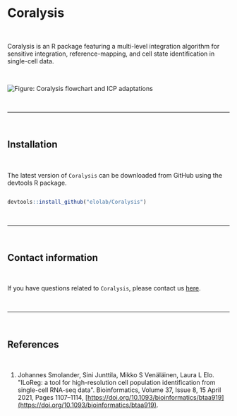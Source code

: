 # Coralysis

<br>

Coralysis is an R package featuring a multi-level integration algorithm for sensitive integration, reference-mapping, and cell state identification in single-cell data.

<br>

![Figure: Coralysis flowchart and ICP adaptations](vignettes/Coralysis_flowchart.png "Coralysis integration flowchart. (A) An input of heterogeneous scRNA-seq datasets are overclustered batch wise into a training set modelled through the Iterative Clustering Projection (ICP) algorithm in order to predict the cell cluster probabilities and obtain an integrated embedding. Adaptations to the original ICP algorithm (Smolander et al., 2021): (B) batch wise cluster assignment at start, dependent on the cell distribution across Principal Component 1 (median as cutoff); (C) training cells selected from batch k nearest neighbours of the cell with the highest probability for every batch per cluster; and, (D) upon ICP clustering convergence, each cluster is further divided into two for the next clustering round, dependent on the batch wise cluster probability distribution (median as cutoff). (E) Multi-level integration is achieved through multiple divisive clustering rounds, blending the batch effect and highlighting the biological signal incrementally. Shapes represent cell types and colours batches.")

<br>

---

<br>

## Installation

<br>

The latest version of `Coralysis` can be downloaded from GitHub using the devtools R package.

```R

devtools::install_github("elolab/Coralysis")

```

<br>

---

<br>

## Contact information

<br>

If you have questions related to `Coralysis`, please contact us [here](https://github.com/elolab/Coralysis/issues). 

<br>

---

<br>

## References

<br>

1. Johannes Smolander, Sini Junttila, Mikko S Venäläinen, Laura L Elo. "ILoReg: a tool for high-resolution cell population identification from single-cell RNA-seq data". Bioinformatics, Volume 37, Issue 8, 15 April 2021, Pages 1107–1114, [https://doi.org/10.1093/bioinformatics/btaa919](https://doi.org/10.1093/bioinformatics/btaa919).
